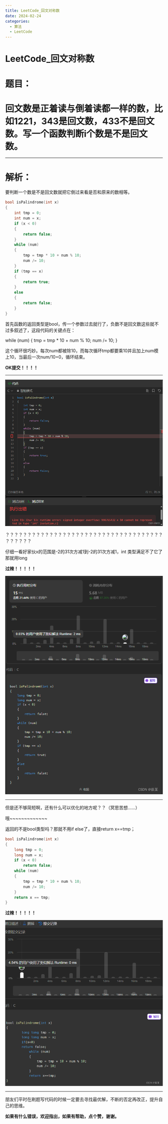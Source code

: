 ```yaml
---
title: LeetCode_回文对称数
date: 2024-02-24
categories:
  - 算法
  - LeetCode
---
```

# LeetCode_回文对称数

# 题目：

# 回文数是正着读与倒着读都一样的数，比如1221，343是回文数，433不是回文数。写一个函数判断i个数是不是回文数。

------

# 解析：

要判断一个数是不是回文数就把它倒过来看是否和原来的数相等。

```cpp
bool isPalindrome(int x)
{
	int tmp = 0;
	int num = x;
	if (x < 0)
	{
		return false;
	}
	while (num)
	{
		tmp = tmp * 10 + num % 10;
		num /= 10;
	}
	if (tmp == x)
	{
		return true;
	}
	else
	{
		return false;
	}
}
```

首先函数的返回类型是bool，传一个参数过去就行了，负数不是回文数这些就不过多叙述了，这段代码的关键点在：

while (num)
 {
     tmp = tmp * 10 + num % 10;
     num /= 10;
 }

这个循环很巧妙。每次num都被除10，而每次循环tmp都要乘10并且加上num模上10，当最后一次num/10=0，循环结束。

**OK提交！！！！**

------

![img](https://raw.githubusercontent.com/QinMou000/pic/main/f23e56058601862928687ff162a31ccf.png)

 ？？？？？？？？？？？？？？？？？？？？？？？？？？？？？？？？？？？？？？？？？？

仔细一看好家伙x的范围是-2的31次方减1到-2的31次方减1，int 类型满足不了它了那就用long

**过辣！！！！！**

![img](https://raw.githubusercontent.com/QinMou000/pic/main/2886fba735dd5e52362aa563d2df5f38.png)

------

但是还不够简短啊，还有什么可以优化的地方呢？？（冥思苦想……）

哦~~~~~~~~~~~~~

返回的不是bool类型吗？那就不用if else了，直接return x==tmp；

```cpp
bool isPalindrome(int x)
{
	long tmp = 0;
	long num = x;
	if (x < 0)
		return false;
	while (num)
	{
		tmp = tmp * 10 + num % 10;
		num /= 10;
	}
	return x == tmp;
}
```


**过辣！！！！！**

![img](https://raw.githubusercontent.com/QinMou000/pic/main/6f286523208a5852f31c50f057e456e5.png)


------

朋友们平时在刷题写代码的时候一定要去寻找最优解，不断的否定再改正，提升自己的思维。

**如果有什么错误，欢迎指出，如果有帮助，点个赞，谢谢。**